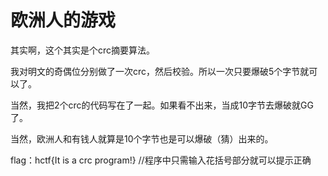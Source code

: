 # 欧洲人的游戏

其实啊，这个其实是个crc摘要算法。

我对明文的奇偶位分别做了一次crc，然后校验。所以一次只要爆破5个字节就可以了。

当然，我把2个crc的代码写在了一起。如果看不出来，当成10字节去爆破就GG了。

当然，欧洲人和有钱人就算是10个字节也是可以爆破（猜）出来的。

flag：hctf{It is a crc program!} //程序中只需输入花括号部分就可以提示正确